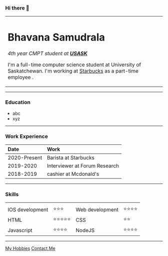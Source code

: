 ### Hi there 👋

<!--
**BhavanaSamudrala/BhavanaSamudrala** is a ✨ _special_ ✨ repository because its `README.md` (this file) appears on your GitHub profile.

Here are some ideas to get you started:

- 🔭 I’m currently working on ...
- 🌱 I’m currently learning ...
- 👯 I’m looking to collaborate on ...
- 🤔 I’m looking for help with ...
- 💬 Ask me about ...
- 📫 How to reach me: ...
- 😄 Pronouns: ...
- ⚡ Fun fact: ...
-->
<!DOCTYPE html>
<html lang="en" dir="ltr">
  <head>
    <meta charset="utf-8">
    <link rel="stylesheet" href="css/styles.css">
  </head>

  <body>
    <table cellspacing = "20">
      <tr>
        <td>
          <h1>Bhavana Samudrala</h1>
        <p>
          <em>4th year CMPT student at <strong><a href="https://www.usask.ca">USASK</a> </strong></em>
        </p>
        <p>
          I'm a full-time computer science student at University of Saskatchewan. I'm working at
          <a href="https://www.starbucks.ca/?gclid=CjwKCAjwrqqSBhBbEiwAlQeqGu1kAnaLTJRqX-6UhNoAp_nK-dGWdvbqZ1s31757vLgl_hVPdWeIshoC4GEQAvD_BwE">Starbucks</a>
           as a part-time employee </a>.
        </p>
      </td>
      </tr>
    </table>
    <hr>
    <h3><strong>Education </strong></h3>
    <ul>
      <li> abc</li>
      <li> xyz</li>
    </ul>
    <hr>
    <h3>Work Experience</h3>
    <table cellspacing = "10">
      <thead>
        <tr align = "left">
          <th>Date</th>
          <th>Work</th>
        </tr>
      </thead>
      <tbody>
        <tr>
          <td>2020-Present</td>
          <td>Barista at Starbucks</td>
        </tr>
        <tr>
          <td>2019-2020</td>
          <td>Interviewer at Forum Research</td>
        </tr>
        <tr>
          <td>2018-2019</td>
          <td>cashier at Mcdonald's </td>
        </tr>
      </tbody>
    </table>
    <hr>
    <h3>Skills</h3>
    <table cellspacing="10">
        <td>
        <tr>
          <td>IOS development</td>
          <td>⭐⭐⭐</td>
          <td>Web development</td>
          <td>⭐⭐⭐⭐</td>
        </tr>
        <tr>
          <td>HTML</td>
          <td>⭐⭐⭐⭐⭐</td>
          <td>CSS</td>
          <td>⭐⭐</td>
        </tr>
        <tr>
          <td>Javascript</td>
          <td>⭐⭐⭐⭐</td>
          <td>NodeJS</td>
          <td>⭐⭐⭐⭐</td>
        </tr>
      </td>
    </table>
    <hr>
    <a href = "hobbies.html">My Hobbies</a>
    <a href = "contact.html">Contact Me</a>
  </body>
</html>
